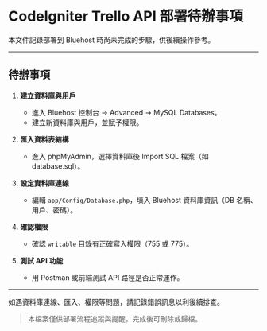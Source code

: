 # CodeIgniter Trello API 部署待辦事項

本文件記錄部署到 Bluehost 時尚未完成的步驟，供後續操作參考。

---

## 待辦事項

1. **建立資料庫與用戶**
   - 進入 Bluehost 控制台 → Advanced → MySQL Databases。
   - 建立新資料庫與用戶，並賦予權限。

2. **匯入資料表結構**
   - 進入 phpMyAdmin，選擇資料庫後 Import SQL 檔案（如 database.sql）。

3. **設定資料庫連線**
   - 編輯 `app/Config/Database.php`，填入 Bluehost 資料庫資訊（DB 名稱、用戶、密碼）。

4. **確認權限**
   - 確認 `writable` 目錄有正確寫入權限（755 或 775）。

5. **測試 API 功能**
   - 用 Postman 或前端測試 API 路徑是否正常運作。

---

如遇資料庫連線、匯入、權限等問題，請記錄錯誤訊息以利後續排查。

> 本檔案僅供部署流程追蹤與提醒，完成後可刪除或歸檔。
